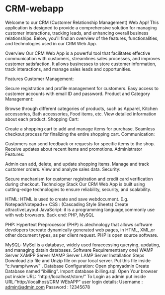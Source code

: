 # CRM-webapp
Welcome to our CRM (Customer Relationship Management) Web App! This application is designed to provide a comprehensive solution for managing customer interactions, tracking leads, and enhancing overall business relationships. Below, you'll find an overview of the features, functionalities, and technologies used in our CRM Web App.

Overview
Our CRM Web App is a powerful tool that facilitates effective communication with customers, streamlines sales processes, and improves customer satisfaction. It allows businesses to store customer information, track interactions, and manage sales leads and opportunities.

Features
Customer Management:

Secure registration and profile management for customers.
Easy access to customer accounts with email ID and password.
Product and Category Management:

Browse through different categories of products, such as Apparel, Kitchen accessories, Bath accessories, Food items, etc.
View detailed information about each product.
Shopping Cart:

Create a shopping cart to add and manage items for purchase.
Seamless checkout process for finalizing the entire shopping cart.
Communication:

Customers can send feedback or requests for specific items to the shop.
Receive updates about recent items and promotions.
Administrator Features:

Admin can add, delete, and update shopping items.
Manage and track customer orders.
View and analyze sales data.
Security:

Secure mechanism for customer registration and credit card verification during checkout.
Technology Stack
Our CRM Web App is built using cutting-edge technologies to ensure reliability, security, and scalability.


HTML: HTML is used to create and save webdocument. E.g. Notepad/Notepad++
CSS : (Cascading Style Sheets) Create attractiveLayout
JavaScript: it is a programming language,commonly use with web browsers.
Back end: PHP, MySQL

PHP: Hypertext Preprocessor (PHP) is atechnology that allows software developers tocreate
dynamically generated web pages, in HTML, XML,or other document types, as per client request.
PHP is open source software.

MySQL: MySql is a database, widely used foraccessing querying, updating, and managing datain databases.
Software Requirement(any one)
WAMP Server
XAMPP Server
MAMP Server
LAMP Server
Installation Steps
Download zip file and Unzip file on your local server.
Put this file inside “c:/wamp/www/” .
Database Configuration:
Open phpmyadmin
Create Database named “ibilling”.
Import database ibilling.sql.
Open Your browser put inside URL:
“http://localhost/store/”
To Login as admin put inside URL:”http://localhost/CRM WEbAPP”
user login details:
Username : admin@admin.com
Password : 12345678
